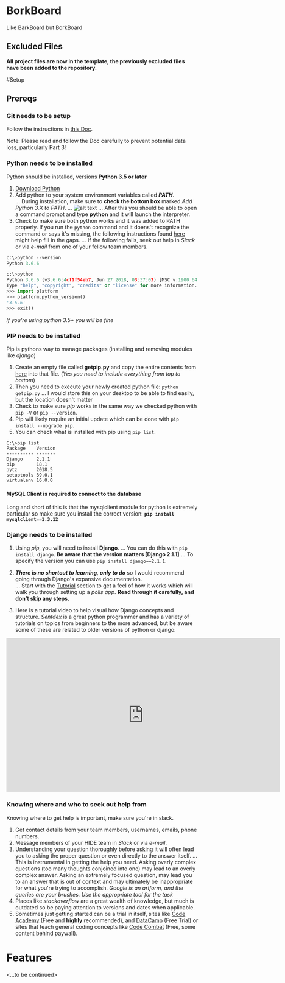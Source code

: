 # BorkBoard
Like BarkBoard but BorkBoard

## Excluded Files
**All project files are now in the template, the previously excluded files have been added to the repository.**

#Setup
## Prereqs
### Git needs to be setup
Follow the instructions in [this Doc](https://docs.google.com/document/d/1E2wAXAIfVQe39cs4nv5TfXGxbGzUXE5yun1oFoxynLc/edit).

Note: Please read and follow the Doc carefully to prevent potential data loss, particularly Part 3!

### Python needs to be installed
Python should be installed, versions __Python 3.5 or later__
1. [Download Python](https://www.python.org/downloads/)
2. Add python to your system environment variables called **_PATH_**.  
... During installation, make sure to **check the bottom box** marked _Add Python 3.X to PATH_.
... ![alt text](https://docs.python.org/3/_images/win_installer.png "The bottom box")
... After this you should be able to open a command prompt and type __python__ and it will launch the interpreter.
3. Check to make sure both python works and it was added to PATH properly.  If you run the `python` command and it doens't recognize the command or says it's missing, the following instructions found [here](https://github.com/BurntSushi/nfldb/wiki/Python-&-pip-Windows-installation) might help fill in the gaps.
... If the following fails, seek out help in _Slack_ or via _e-mail_ from one of your fellow team members.
```python
c:\>python --version
Python 3.6.6  

c:\>python
Python 3.6.6 (v3.6.6:4cf1f54eb7, Jun 27 2018, 03:37:03) [MSC v.1900 64 bit (AMD64)] on win32
Type "help", "copyright", "credits" or "license" for more information.
>>> import platform
>>> platform.python_version()
'3.6.6'
>>> exit()
```
_If you're using python 3.5+ you will be fine_

### PIP needs to be installed
Pip is pythons way to manage packages (installing and removing modules like _django_)
1. Create an empty file called __getpip.py__ and copy the entire contents from [here](https://bootstrap.pypa.io/get-pip.py) into that file. (_Yes you need to include everything from top to bottom_)
2. Then you need to execute your newly created python file: `python getpip.py`
... I would store this on your desktop to be able to find easily, but the location doesn't matter
3. Check to make sure _pip_ works in the same way we checked python with `pip -V` or `pip --version`.
4. Pip will likely require an initial update which can be done with `pip install --upgrade pip`.
5. You can check what is installed with pip using `pip list`.
```
C:\>pip list
Package    Version
---------- -------
Django     2.1.1
pip        18.1
pytz       2018.5
setuptools 39.0.1
virtualenv 16.0.0
```
#### MySQL Client is required to connect to the database
Long and short of this is that the mysqlclient module for python is extremely particular so make sure you install the correct version:
**`pip install mysqlclient==1.3.12`**

### Django needs to be installed
1. Using _pip_, you will need to install __Django__.
... You can do this with `pip install django`. **Be aware that the version matters [Django 2.1.1]**
... To specify the version you can use `pip install django==2.1.1`.

2. **_There is no shortcut to learning, only to do_** so I would recommend going through Django's expansive documentation.  
... Start with the [Tutorial](https://docs.djangoproject.com/en/2.1/intro/install/) section to get a feel of how it works which will walk you through setting up a _polls app_. **Read through it carefully, and don't skip any steps.**

3. Here is a tutorial video to help visual how Django concepts and structure.  _Sentdex_ is a great python programmer and has a variety of tutorials on topics from beginners to the more advanced, but be aware some of these are related to older versions of python or django:
<iframe width="719" height="404" src="https://www.youtube.com/embed/FNQxxpM1yOs?list=PLQVvvaa0QuDeA05ZouE4OzDYLHY-XH-Nd" frameborder="0" allow="autoplay; encrypted-media" allowfullscreen></iframe>

### Knowing where and who to seek out help from
Knowing where to get help is important, make sure you're in slack.
1. Get contact details from your team members, usernames, emails, phone numbers.
2. Message members of your HIDE team in _Slack_ or via _e-mail_.
3. Understanding your question thoroughly before asking it will often lead you to asking the proper question or even directly to the answer itself.
... This is instrumental in getting the help you need.  Asking overly complex questions (too many thoughts conjoined into one) may lead to an overly complex answer.  Asking an extremely focused question, may lead you to an answer that is out of context and may ultimately be inappropriate for what you're trying to accomplish.  _Google is an artform, and the queries are your brushes. Use the appropriate tool for the task_
4. Places like _stackoverflow_ are a great wealth of knowledge, but much is outdated so be paying attention to versions and dates when applicable.
5. Sometimes just getting started can be a trial in itself, sites like [Code Academy](https://www.codecademy.com/) (Free and **highly** recommended), and [DataCamp](https://www.datacamp.com/courses/q:python) (Free Trial) or sites that teach general coding concepts like [Code Combat](https://codecombat.com) (Free, some content behind paywall).

# Features
<...to be continued>
